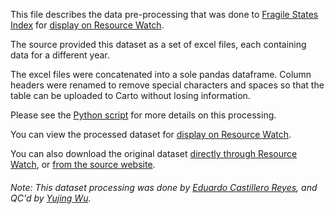 This file describes the data pre-processing that was done to [Fragile States Index](https://fragilestatesindex.org/) for [display on Resource Watch](https://bit.ly/2O6Qv4F).

The source provided this dataset as a set of excel files, each containing data for a different year.

The excel files were concatenated into a sole pandas dataframe. Column headers were renamed to remove special characters and spaces so that the table can be uploaded to Carto without losing information.

Please see the [Python script](https://github.com/resource-watch/data-pre-processing/blob/master/soc_023_rw1_fragile_states_index/soc_023_rw1_fragile_states_index_processing.py) for more details on this processing.

You can view the processed dataset for [display on Resource Watch](https://bit.ly/2O6Qv4F).

You can also download the original dataset [directly through Resource Watch](https://wri-public-data.s3.amazonaws.com/resourcewatch/soc_023_rw1_fragile_states_index.zip), or [from the source website](https://fragilestatesindex.org/excel/).

###### Note: This dataset processing was done by [Eduardo Castillero Reyes](https://wrimexico.org/profile/eduardo-castillero-reyes), and QC'd by [Yujing Wu](https://www.wri.org/profile/yujing-wu).

